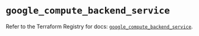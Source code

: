# `google_compute_backend_service`

Refer to the Terraform Registry for docs: [`google_compute_backend_service`](https://registry.terraform.io/providers/hashicorp/google/6.13.0/docs/resources/compute_backend_service).
